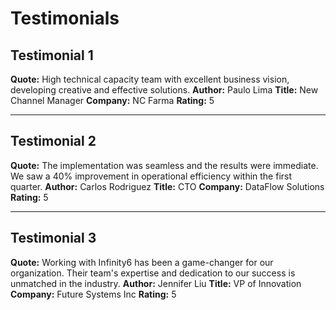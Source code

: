 # Testimonials

## Testimonial 1
**Quote:** High technical capacity team with excellent business vision, developing creative and effective solutions.
**Author:** Paulo Lima
**Title:** New Channel Manager
**Company:** NC Farma
**Rating:** 5

---

## Testimonial 2
**Quote:** The implementation was seamless and the results were immediate. We saw a 40% improvement in operational efficiency within the first quarter.
**Author:** Carlos Rodriguez
**Title:** CTO
**Company:** DataFlow Solutions
**Rating:** 5

---

## Testimonial 3
**Quote:** Working with Infinity6 has been a game-changer for our organization. Their team's expertise and dedication to our success is unmatched in the industry.
**Author:** Jennifer Liu
**Title:** VP of Innovation
**Company:** Future Systems Inc
**Rating:** 5
